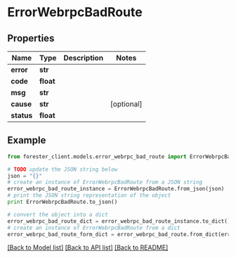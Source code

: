 # ErrorWebrpcBadRoute


## Properties

Name | Type | Description | Notes
------------ | ------------- | ------------- | -------------
**error** | **str** |  | 
**code** | **float** |  | 
**msg** | **str** |  | 
**cause** | **str** |  | [optional] 
**status** | **float** |  | 

## Example

```python
from forester_client.models.error_webrpc_bad_route import ErrorWebrpcBadRoute

# TODO update the JSON string below
json = "{}"
# create an instance of ErrorWebrpcBadRoute from a JSON string
error_webrpc_bad_route_instance = ErrorWebrpcBadRoute.from_json(json)
# print the JSON string representation of the object
print ErrorWebrpcBadRoute.to_json()

# convert the object into a dict
error_webrpc_bad_route_dict = error_webrpc_bad_route_instance.to_dict()
# create an instance of ErrorWebrpcBadRoute from a dict
error_webrpc_bad_route_form_dict = error_webrpc_bad_route.from_dict(error_webrpc_bad_route_dict)
```
[[Back to Model list]](../README.md#documentation-for-models) [[Back to API list]](../README.md#documentation-for-api-endpoints) [[Back to README]](../README.md)


